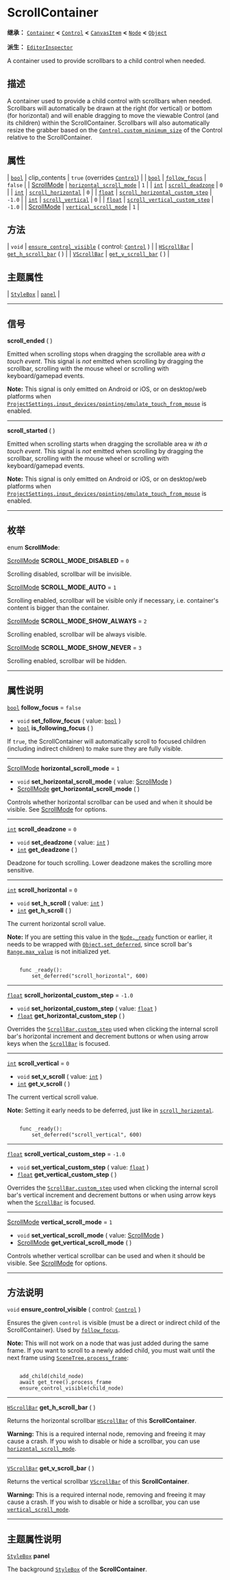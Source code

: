 <!-- ⚠ 请勿编辑本文件 ⚠ -->
<!-- 本文档使用脚本从 WeDot 引擎源码仓库生成。 -->
<!-- 生成脚本：https://github.com/WeDot-Engine/WeDot/tree/4.3/doc/tools/make_md.py； -->
<!-- 原文件：https://github.com/WeDot-Engine/WeDot/tree/4.3/doc/classes/ScrollContainer.xml。 -->

<div id="_class_scrollcontainer"></div>

# ScrollContainer

**继承：** [`Container`](class_container.md) **<** [`Control`](class_control.md) **<** [`CanvasItem`](class_canvasitem.md) **<** [`Node`](class_node.md) **<** [`Object`](class_object.md)

**派生：** [`EditorInspector`](class_editorinspector.md)

A container used to provide scrollbars to a child control when needed.

## 描述

A container used to provide a child control with scrollbars when needed. Scrollbars will automatically be drawn at the right (for vertical) or bottom (for horizontal) and will enable dragging to move the viewable Control (and its children) within the ScrollContainer. Scrollbars will also automatically resize the grabber based on the [`Control.custom_minimum_size`](#class_control_property_custom_minimum_size) of the Control relative to the ScrollContainer.

## 属性

| [`bool`](class_bool.md)                        | clip_contents                                                                                    | ``true`` (overrides [`Control`](#class_control_property_clip_contents)) |
| [`bool`](class_bool.md)                        | [`follow_focus`](#class_scrollcontainer_property_follow_focus)                                   | ``false``                                                               |
| [ScrollMode](#enum_scrollcontainer_scrollmode) | [`horizontal_scroll_mode`](#class_scrollcontainer_property_horizontal_scroll_mode)               | ``1``                                                                   |
| [`int`](class_int.md)                          | [`scroll_deadzone`](#class_scrollcontainer_property_scroll_deadzone)                             | ``0``                                                                   |
| [`int`](class_int.md)                          | [`scroll_horizontal`](#class_scrollcontainer_property_scroll_horizontal)                         | ``0``                                                                   |
| [`float`](class_float.md)                      | [`scroll_horizontal_custom_step`](#class_scrollcontainer_property_scroll_horizontal_custom_step) | ``-1.0``                                                                |
| [`int`](class_int.md)                          | [`scroll_vertical`](#class_scrollcontainer_property_scroll_vertical)                             | ``0``                                                                   |
| [`float`](class_float.md)                      | [`scroll_vertical_custom_step`](#class_scrollcontainer_property_scroll_vertical_custom_step)     | ``-1.0``                                                                |
| [ScrollMode](#enum_scrollcontainer_scrollmode) | [`vertical_scroll_mode`](#class_scrollcontainer_property_vertical_scroll_mode)                   | ``1``                                                                   |

## 方法

| `void`                              | [`ensure_control_visible`](#class_scrollcontainer_method_ensure_control_visible) ( control: [`Control`](class_control.md) ) |
| [`HScrollBar`](class_hscrollbar.md) | [`get_h_scroll_bar`](#class_scrollcontainer_method_get_h_scroll_bar) ( )                                                    |
| [`VScrollBar`](class_vscrollbar.md) | [`get_v_scroll_bar`](#class_scrollcontainer_method_get_v_scroll_bar) ( )                                                    |

## 主题属性

| [`StyleBox`](class_stylebox.md) | [`panel`](#class_scrollcontainer_theme_style_panel) |

<!-- rst-class:: classref-section-separator -->

---

## 信号

<div id="_class_class_scrollcontainer_signal_scroll_ended"></div>

**scroll_ended** ( ) <div id="class_scrollcontainer_signal_scroll_ended"></div>

Emitted when scrolling stops when dragging the scrollable area *with a touch event*. This signal is *not* emitted when scrolling by dragging the scrollbar, scrolling with the mouse wheel or scrolling with keyboard/gamepad events.

 **Note:** This signal is only emitted on Android or iOS, or on desktop/web platforms when [`ProjectSettings.input_devices/pointing/emulate_touch_from_mouse`](#class_projectsettings_property_input_devices/pointing/emulate_touch_from_mouse) is enabled.

<!-- rst-class:: classref-item-separator -->

---

<div id="_class_class_scrollcontainer_signal_scroll_started"></div>

**scroll_started** ( ) <div id="class_scrollcontainer_signal_scroll_started"></div>

Emitted when scrolling starts when dragging the scrollable area w *ith a touch event*. This signal is *not* emitted when scrolling by dragging the scrollbar, scrolling with the mouse wheel or scrolling with keyboard/gamepad events.

 **Note:** This signal is only emitted on Android or iOS, or on desktop/web platforms when [`ProjectSettings.input_devices/pointing/emulate_touch_from_mouse`](#class_projectsettings_property_input_devices/pointing/emulate_touch_from_mouse) is enabled.

<!-- rst-class:: classref-section-separator -->

---

## 枚举

<div id="_class_enum_scrollcontainer_scrollmode"></div>

enum **ScrollMode**: <div id="enum_scrollcontainer_scrollmode"></div>

<div id="_class_scrollcontainer_constant_scroll_mode_disabled"></div>

[ScrollMode](#enum_scrollcontainer_scrollmode) **SCROLL_MODE_DISABLED** = ``0``

Scrolling disabled, scrollbar will be invisible.

<div id="_class_scrollcontainer_constant_scroll_mode_auto"></div>

[ScrollMode](#enum_scrollcontainer_scrollmode) **SCROLL_MODE_AUTO** = ``1``

Scrolling enabled, scrollbar will be visible only if necessary, i.e. container's content is bigger than the container.

<div id="_class_scrollcontainer_constant_scroll_mode_show_always"></div>

[ScrollMode](#enum_scrollcontainer_scrollmode) **SCROLL_MODE_SHOW_ALWAYS** = ``2``

Scrolling enabled, scrollbar will be always visible.

<div id="_class_scrollcontainer_constant_scroll_mode_show_never"></div>

[ScrollMode](#enum_scrollcontainer_scrollmode) **SCROLL_MODE_SHOW_NEVER** = ``3``

Scrolling enabled, scrollbar will be hidden.

<!-- rst-class:: classref-section-separator -->

---

## 属性说明

<div id="_class_scrollcontainer_property_follow_focus"></div>

[`bool`](class_bool.md) **follow_focus** = ``false`` <div id="class_scrollcontainer_property_follow_focus"></div>

- `void` **set_follow_focus** ( value: [`bool`](class_bool.md) )
- [`bool`](class_bool.md) **is_following_focus** ( )

If `true`, the ScrollContainer will automatically scroll to focused children (including indirect children) to make sure they are fully visible.

<!-- rst-class:: classref-item-separator -->

---

<div id="_class_scrollcontainer_property_horizontal_scroll_mode"></div>

[ScrollMode](#enum_scrollcontainer_scrollmode) **horizontal_scroll_mode** = ``1`` <div id="class_scrollcontainer_property_horizontal_scroll_mode"></div>

- `void` **set_horizontal_scroll_mode** ( value: [ScrollMode](#enum_scrollcontainer_scrollmode) )
- [ScrollMode](#enum_scrollcontainer_scrollmode) **get_horizontal_scroll_mode** ( )

Controls whether horizontal scrollbar can be used and when it should be visible. See [ScrollMode](#enum_scrollcontainer_scrollmode) for options.

<!-- rst-class:: classref-item-separator -->

---

<div id="_class_scrollcontainer_property_scroll_deadzone"></div>

[`int`](class_int.md) **scroll_deadzone** = ``0`` <div id="class_scrollcontainer_property_scroll_deadzone"></div>

- `void` **set_deadzone** ( value: [`int`](class_int.md) )
- [`int`](class_int.md) **get_deadzone** ( )

Deadzone for touch scrolling. Lower deadzone makes the scrolling more sensitive.

<!-- rst-class:: classref-item-separator -->

---

<div id="_class_scrollcontainer_property_scroll_horizontal"></div>

[`int`](class_int.md) **scroll_horizontal** = ``0`` <div id="class_scrollcontainer_property_scroll_horizontal"></div>

- `void` **set_h_scroll** ( value: [`int`](class_int.md) )
- [`int`](class_int.md) **get_h_scroll** ( )

The current horizontal scroll value.

 **Note:** If you are setting this value in the [`Node._ready`](#class_node_private_method__ready) function or earlier, it needs to be wrapped with [`Object.set_deferred`](#class_object_method_set_deferred), since scroll bar's [`Range.max_value`](#class_range_property_max_value) is not initialized yet.

```

    func _ready():
        set_deferred("scroll_horizontal", 600)
```



<!-- rst-class:: classref-item-separator -->

---

<div id="_class_scrollcontainer_property_scroll_horizontal_custom_step"></div>

[`float`](class_float.md) **scroll_horizontal_custom_step** = ``-1.0`` <div id="class_scrollcontainer_property_scroll_horizontal_custom_step"></div>

- `void` **set_horizontal_custom_step** ( value: [`float`](class_float.md) )
- [`float`](class_float.md) **get_horizontal_custom_step** ( )

Overrides the [`ScrollBar.custom_step`](#class_scrollbar_property_custom_step) used when clicking the internal scroll bar's horizontal increment and decrement buttons or when using arrow keys when the [`ScrollBar`](class_scrollbar.md) is focused.

<!-- rst-class:: classref-item-separator -->

---

<div id="_class_scrollcontainer_property_scroll_vertical"></div>

[`int`](class_int.md) **scroll_vertical** = ``0`` <div id="class_scrollcontainer_property_scroll_vertical"></div>

- `void` **set_v_scroll** ( value: [`int`](class_int.md) )
- [`int`](class_int.md) **get_v_scroll** ( )

The current vertical scroll value.

 **Note:** Setting it early needs to be deferred, just like in [`scroll_horizontal`](#class_scrollcontainer_property_scroll_horizontal).

```

    func _ready():
        set_deferred("scroll_vertical", 600)
```



<!-- rst-class:: classref-item-separator -->

---

<div id="_class_scrollcontainer_property_scroll_vertical_custom_step"></div>

[`float`](class_float.md) **scroll_vertical_custom_step** = ``-1.0`` <div id="class_scrollcontainer_property_scroll_vertical_custom_step"></div>

- `void` **set_vertical_custom_step** ( value: [`float`](class_float.md) )
- [`float`](class_float.md) **get_vertical_custom_step** ( )

Overrides the [`ScrollBar.custom_step`](#class_scrollbar_property_custom_step) used when clicking the internal scroll bar's vertical increment and decrement buttons or when using arrow keys when the [`ScrollBar`](class_scrollbar.md) is focused.

<!-- rst-class:: classref-item-separator -->

---

<div id="_class_scrollcontainer_property_vertical_scroll_mode"></div>

[ScrollMode](#enum_scrollcontainer_scrollmode) **vertical_scroll_mode** = ``1`` <div id="class_scrollcontainer_property_vertical_scroll_mode"></div>

- `void` **set_vertical_scroll_mode** ( value: [ScrollMode](#enum_scrollcontainer_scrollmode) )
- [ScrollMode](#enum_scrollcontainer_scrollmode) **get_vertical_scroll_mode** ( )

Controls whether vertical scrollbar can be used and when it should be visible. See [ScrollMode](#enum_scrollcontainer_scrollmode) for options.

<!-- rst-class:: classref-section-separator -->

---

## 方法说明

<div id="_class_scrollcontainer_method_ensure_control_visible"></div>

`void` **ensure_control_visible** ( control: [`Control`](class_control.md) )<div id="class_scrollcontainer_method_ensure_control_visible"></div>

Ensures the given `control` is visible (must be a direct or indirect child of the ScrollContainer). Used by [`follow_focus`](#class_scrollcontainer_property_follow_focus).

 **Note:** This will not work on a node that was just added during the same frame. If you want to scroll to a newly added child, you must wait until the next frame using [`SceneTree.process_frame`](#class_scenetree_signal_process_frame):

```

    add_child(child_node)
    await get_tree().process_frame
    ensure_control_visible(child_node)
```



<!-- rst-class:: classref-item-separator -->

---

<div id="_class_scrollcontainer_method_get_h_scroll_bar"></div>

[`HScrollBar`](class_hscrollbar.md) **get_h_scroll_bar** ( )<div id="class_scrollcontainer_method_get_h_scroll_bar"></div>

Returns the horizontal scrollbar [`HScrollBar`](class_hscrollbar.md) of this **ScrollContainer**.

 **Warning:** This is a required internal node, removing and freeing it may cause a crash. If you wish to disable or hide a scrollbar, you can use [`horizontal_scroll_mode`](#class_scrollcontainer_property_horizontal_scroll_mode).

<!-- rst-class:: classref-item-separator -->

---

<div id="_class_scrollcontainer_method_get_v_scroll_bar"></div>

[`VScrollBar`](class_vscrollbar.md) **get_v_scroll_bar** ( )<div id="class_scrollcontainer_method_get_v_scroll_bar"></div>

Returns the vertical scrollbar [`VScrollBar`](class_vscrollbar.md) of this **ScrollContainer**.

 **Warning:** This is a required internal node, removing and freeing it may cause a crash. If you wish to disable or hide a scrollbar, you can use [`vertical_scroll_mode`](#class_scrollcontainer_property_vertical_scroll_mode).

<!-- rst-class:: classref-section-separator -->

---

## 主题属性说明

<div id="_class_scrollcontainer_theme_style_panel"></div>

[`StyleBox`](class_stylebox.md) **panel** <div id="class_scrollcontainer_theme_style_panel"></div>

The background [`StyleBox`](class_stylebox.md) of the **ScrollContainer**.

[^virtual]: 本方法通常需要用户覆盖才能生效。
[^const]: 本方法无副作用，不会修改该实例的任何成员变量。
[^vararg]: 本方法除了能接受在此处描述的参数外，还能够继续接受任意数量的参数。
[^constructor]: 本方法用于构造某个类型。
[^static]: 调用本方法无需实例，可直接使用类名进行调用。
[^operator]: 本方法描述的是使用本类型作为左操作数的有效运算符。
[^bitfield]: 这个值是由下列位标志构成位掩码的整数。
[^void]: 无返回值。
